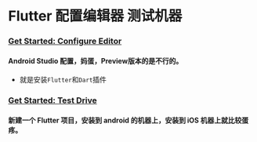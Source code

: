Flutter 配置编辑器 测试机器
==================

### [Get Started: Configure Editor](https://flutter.io/get-started/editor/#androidstudio)

#### Android Studio 配置，妈蛋，Preview版本的是不行的。

- 就是安装`Flutter`和`Dart`插件

### [Get Started: Test Drive](https://flutter.io/get-started/test-drive/#androidstudio)

#### 新建一个 Flutter 项目，安装到 android 的机器上，安装到 iOS 机器上就比较蛋疼。